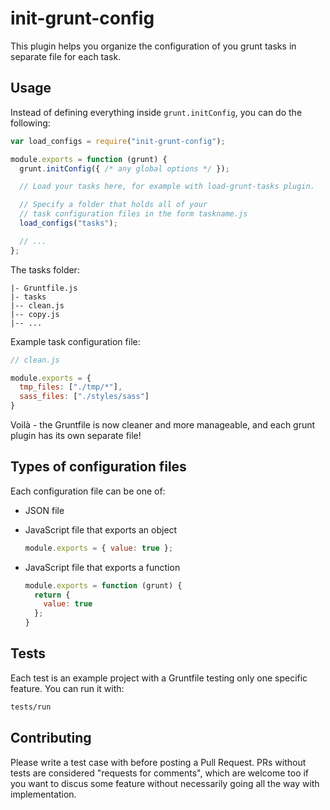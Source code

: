 # init-grunt-config

This plugin helps you organize the configuration of you grunt tasks in
separate file for each task.

## Usage

Instead of defining everything inside `grunt.initConfig`, you can do the following:

```js
var load_configs = require("init-grunt-config");

module.exports = function (grunt) {
  grunt.initConfig({ /* any global options */ });

  // Load your tasks here, for example with load-grunt-tasks plugin.

  // Specify a folder that holds all of your
  // task configuration files in the form taskname.js
  load_configs("tasks");

  // ...
};
```

The tasks folder:

```
|- Gruntfile.js
|- tasks
|-- clean.js
|-- copy.js
|-- ...
```

Example task configuration file:

```js
// clean.js

module.exports = {
  tmp_files: ["./tmp/*"],
  sass_files: ["./styles/sass"]
}
```

Voilà - the Gruntfile is now cleaner and more manageable, and each
grunt plugin has its own separate file!

## Types of configuration files

Each configuration file can be one of:

- JSON file
-   JavaScript file that exports an object

    ```js
    module.exports = { value: true };
    ```

-   JavaScript file that exports a function

    ```js
    module.exports = function (grunt) {
      return {
        value: true
      };
    }
    ```

## Tests

Each test is an example project with a Gruntfile testing only one
specific feature. You can run it with:

```sh
tests/run
```

## Contributing

Please write a test case with before posting a Pull Request. PRs
without tests are considered "requests for comments", which are
welcome too if you want to discus some feature without necessarily
going all the way with implementation.
